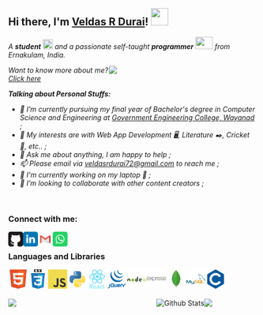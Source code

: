 ## Hi there, I'm [Veldas R Durai](https://veldasrdurai.github.io/personal-website/)! <img src="https://raw.githubusercontent.com/TheDudeThatCode/TheDudeThatCode/master/Assets/Hi.gif" width=35 height=35>

<p>
  <em>
    A <b>student</b> <img src="https://raw.githubusercontent.com/TheDudeThatCode/TheDudeThatCode/master/Assets/Medal.gif" width=20 height=20> and a passionate self-taught <b>programmer</b> <img src="https://raw.githubusercontent.com/TheDudeThatCode/TheDudeThatCode/master/Assets/Developer.gif" width=35 height=25> from Ernakulam, India.
  </em>
 </p>

<img src="https://c.tenor.com/JIS_KDKKsgYAAAAd/guaton-computadora.gif" align="right" width="300" />

<em> Want to know more about me? [Click here](https://veldasrdurai.github.io/personal-website/) </em>
<em>
  
**Talking about Personal Stuffs:**


- 💼 I’m currently pursuing my final year of Bachelor's degree in Computer Science and Engineering at [Government Engineering College, Wayanad](https://www.gecwyd.ac.in/) ;
- 🤔 My interests are with Web App Development 🖥️, Literature ✒️, Cricket 🏏, etc.. ;
- 💬 Ask me about anything, I am happy to help ;
- 📫 Please email via veldasrdurai72@gmail.com to reach me ;
- 🔭 I'm currently working on my laptop 🤣 ;
- 👯 I’m looking to collaborate with other content creators ;
<!-- - 🥅 2021 Goals: Contribute more to Open Source projects ; -->
<br/> 
</em>


### Connect with me:

<!-- [<img align="left" alt="VeldasRDurai" width="22px" src="https://raw.githubusercontent.com/iconic/open-iconic/master/svg/globe.svg" />][website] -->
[<img align="left" alt="VeldasRDurai | GitHub" width="30px" src="https://raw.githubusercontent.com/edent/SuperTinyIcons/327222cbc79748bb5ab29aa33671e3de35837ec7/images/svg/github.svg" />][github]
[<img align="left" alt="VeldasRDurai | LinkedIn" width="30px" src="https://raw.githubusercontent.com/edent/SuperTinyIcons/327222cbc79748bb5ab29aa33671e3de35837ec7/images/svg/linkedin.svg" />][linkedin]
[<img align="left" alt="VeldasRDurai | GMail" width="30px" src="https://raw.githubusercontent.com/edent/SuperTinyIcons/327222cbc79748bb5ab29aa33671e3de35837ec7/images/svg/gmail_old.svg" />][gmail]
[<img align="left" alt="VeldasRDurai | Whatsapp" width="30px" src="https://raw.githubusercontent.com/edent/SuperTinyIcons/327222cbc79748bb5ab29aa33671e3de35837ec7/images/svg/whatsapp.svg" />][whatsapp]

</br>

### Languages and Libraries

<img align="left" height="40" src="https://raw.githubusercontent.com/devicons/devicon/master/icons/html5/html5-original.svg" title="html5">
<img align="left" height="40" src="https://raw.githubusercontent.com/devicons/devicon/master/icons/css3/css3-original-wordmark.svg" title="css3">
<img align="left" height="40" src="https://raw.githubusercontent.com/devicons/devicon/master/icons/javascript/javascript-original.svg" title="javascript">
<img align="left" height="40" src="https://raw.githubusercontent.com/devicons/devicon/master/icons/python/python-original.svg" title="python">
<img height="40" src="https://raw.githubusercontent.com/devicons/devicon/master/icons/c/c-plain.svg" title="C">
<img align="left" height="40" src="https://raw.githubusercontent.com/devicons/devicon/master/icons/react/react-original-wordmark.svg" title="react">
<img align="left" height="40" src="https://raw.githubusercontent.com/devicons/devicon/master/icons/jquery/jquery-plain-wordmark.svg" title="jquery">
<img align="left" height="40" src="https://raw.githubusercontent.com/devicons/devicon/master/icons/nodejs/nodejs-original-wordmark.svg" title="node.js">
<img align="left" height="40" src="https://raw.githubusercontent.com/devicons/devicon/master/icons/express/express-original-wordmark.svg" title="express.js">
<img align="left" height="40" src="https://raw.githubusercontent.com/devicons/devicon/master/icons/mongodb/mongodb-original.svg" title="mongodb">
<img align="left" height="40" src="https://raw.githubusercontent.com/devicons/devicon/master/icons/mysql/mysql-original-wordmark.svg" title="mysql">
</br></br>

<img src="https://media.giphy.com/media/5z9QJF7fhZvqWiYSvm/giphy.gif" width="300" align="left" />

<img src="https://github-readme-stats.vercel.app/api/top-langs/?username=veldasrdurai&hide=html&hide_title=true&hide_border=true&layout=compact&langs_count=7&text_color=000&icon_color=fff&theme=graywhite" />
<img alt="Github Stats" src="https://github-readme-stats.vercel.app/api?username=veldasrdurai&hide_title=true&hide_border=true&show_icons=true&line_height=21&text_color=000&icon_color=000&theme=graywhite" align='left' />

<!-- <img src="https://media.giphy.com/media/682lr4bYIys8556Ozw/giphy.gif" width="200" align="right" /> -->

[website]: https://veldasrdurai.github.io/personal-website/
[github]: https://github.com/VeldasRDurai
[gmail]: mailto:veldasrdurai72@gmail.com
[linkedin]: https://www.linkedin.com/in/veldasrdurai
[whatsapp]: https://wa.me/+919745715512
